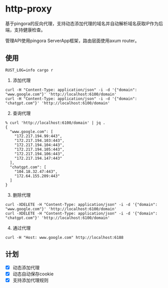 # http-proxy

基于pingora的反向代理，支持动态添加代理的域名并自动解析域名获取IP作为后端，支持健康检查。

管理API使用pingora ServerApp框架，路由层面使用axum router。


## 使用

```shell
RUST_LOG=info cargo r

```

1. 添加代理

```shell
curl -H "Content-Type: application/json" -i -d '{"domain": "www.google.com"}' 'http://localhost:6100/domain'
curl -H "Content-Type: application/json" -i -d '{"domain": "chatgpt.com"}' 'http://localhost:6100/domain'
```

2. 查询代理

```shell
% curl 'http://localhost:6100/domain' | jq .
{
  "www.google.com": [
    "172.217.194.99:443",
    "172.217.194.103:443",
    "172.217.194.104:443",
    "172.217.194.105:443",
    "172.217.194.106:443",
    "172.217.194.147:443"
  ],
  "chatgpt.com": [
    "104.18.32.47:443",
    "172.64.155.209:443"
  ]
}
```

3. 删除代理

```shell
curl -XDELETE -H "Content-Type: application/json" -i -d '{"domain": "www.google.com"}' 'http://localhost:6100/domain'
curl -XDELETE -H "Content-Type: application/json" -i -d '{"domain": "chatgpt.com"}' 'http://localhost:6100/domain'
```

4. 通过代理

```shell
curl -H "Host: www.google.com" http://localhost:6188
```

## 计划

- [x] 动态添加代理
- [x] 动态自动保存cookie
- [x] 支持添加代理规则
